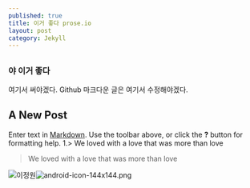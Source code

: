 ```yaml
---
published: true
title: 이거 좋다 prose.io
layout: post
category: Jekyll
---
```


##
### 야 이거 좋다
여기서 써야겠다.
Github 마크다운 글은 여기서 수정해야겠다.

## A New Post

Enter text in [Markdown](http://daringfireball.net/projects/markdown/). Use the toolbar above, or click the **?** button for formatting help.
1.> We loved with a love that was more than love

> We loved with a love that was more than love

![이정원]({{site.baseurl}}/_posts/android-icon-144x144.png)![android-icon-144x144.png]({{site.baseurl}}/_posts/android-icon-144x144.png)
